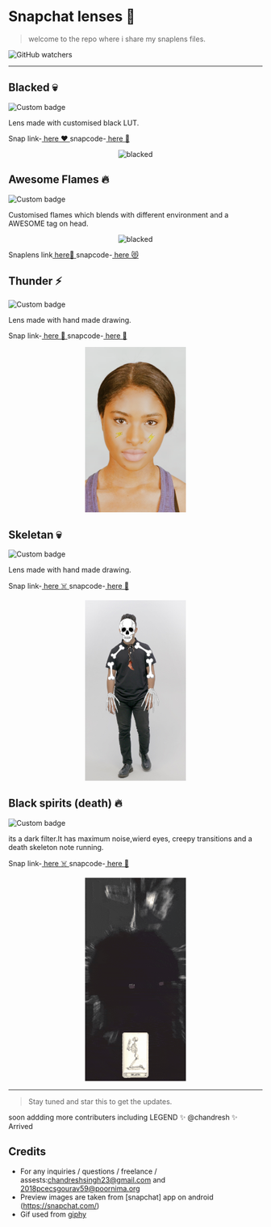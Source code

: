 # Snapchat lenses 👯

> welcome to the repo where i share my snaplens files.

<img alt="GitHub watchers" src="https://img.shields.io/github/watchers/varuogm/My-snap-creations?label=total%20repo%20watches&style=social">


---

## Blacked 💀

<img alt="Custom badge" src="https://img.shields.io/badge/By-Gourav-9cf">

Lens made with customised black LUT. 

Snap link-[ here ❤️ ](https://www.snapchat.com/unlock/?type=SNAPCODE&uuid=1b43db50b26d4137a68737096773158e&metadata=01)
snapcode-[ here 💚](https://github.com/varuogm/My-snap-creations/blob/master/blacked/Previews/snapcode.png)

<p align="center">
    <img alt="blacked" src="https://github.com/varuogm/My-snap-creations/blob/master/blacked/Previews/PIC1.jpeg?raw=true" width="200"/>
 
</p>

## Awesome Flames 🔥
<img alt="Custom badge" src="https://img.shields.io/badge/By-Gourav-9cf">

Customised flames which blends with different environment and a AWESOME tag on head.

<p align="center">
    <img alt="blacked" src="https://github.com/varuogm/My-snap-creations/blob/master/awesome%20flames/GIF-200620_131043.gif?raw=true" width="200"/>
 
</p>

Snaplens link[ here🌷 ](https://www.snapchat.com/unlock/?type=SNAPCODE&uuid=d9670097c54e4e53aea6fc12db9fa59e&metadata=01)
snapcode-[  here 😻](https://github.com/varuogm/My-snap-creations/blob/master/awesome%20flames/snapcode.png)

## Thunder ⚡
<img alt="Custom badge" src="https://img.shields.io/badge/By%20---chandresh-critical">

Lens made with hand made drawing. 

Snap link-[ here 💖 ](https://www.snapchat.com/unlock/?type=SNAPCODE&uuid=78106f141602436a9f337e6c44832130&metadata=01)
snapcode-[ here 🦄](https://github.com/chandresh189/My-snap-creations/blob/master/thunder_eyes1.0/Previews/snapcode.png)

<p align="center">
    <img alt="thunder" src="https://github.com/chandresh189/My-snap-creations/blob/master/thunder_eyes1.0/Previews/PIC-1.png?raw=true" width="200"/>
</p>

## Skeletan 💀
<img alt="Custom badge" src="https://img.shields.io/badge/By%20-chandresh-ff69b4">

Lens made with hand made drawing. 

Snap link-[ here ☠️ ](https://www.snapchat.com/unlock/?type=SNAPCODE&uuid=bdb11795c1fd40448c370b2976f14630&metadata=01)
snapcode-[ here 🦴](https://github.com/chandresh189/My-snap-creations/blob/master/skeletan2.0/Previews/snapcode.png)

<p align="center">
    <img alt="thunder" src="https://github.com/chandresh189/My-snap-creations/blob/master/skeletan2.0/Previews/PIC-1.png?raw=true" width="200"/>
</p>


## Black spirits (death) 🔥
<img alt="Custom badge" src="https://img.shields.io/badge/By-Gourav-9cf">

its a dark filter.It has maximum noise,wierd eyes, creepy transitions and a death skeleton note running.

Snap link-[ here ☠️ ](https://www.snapchat.com/unlock/?type=SNAPCODE&uuid=5a9f7445c88a40f1a39f92ac31df24bd&metadata=01)
snapcode-[ here 🦴](https://github.com/varuogm/My-snap-creations/blob/master/death/snapcode.png)

<p align="center">
    <img alt="death" src="https://github.com/varuogm/My-snap-creations/blob/master/death/GIF-200623_141103.gif?raw=true" width="200"/>
 
</p>


---








> Stay tuned and star this to get the updates.


soon addding more contributers including LEGEND ✨ @chandresh  ✨ Arrived

## Credits

- For any inquiries / questions / freelance / assests:chandreshsingh23@gmail.com and 2018pcecsgourav59@poornima.org 
- Preview images are taken from [snapchat] app on android (https://snapchat.com/)
- Gif used from [giphy](https://giphy.com/) 
